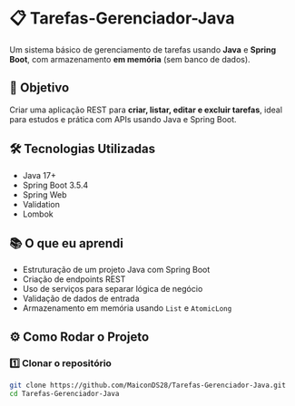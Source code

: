 # 📋 Tarefas-Gerenciador-Java

Um sistema básico de gerenciamento de tarefas usando **Java** e **Spring Boot**, com armazenamento **em memória** (sem banco de dados).

## 🚀 Objetivo
Criar uma aplicação REST para **criar, listar, editar e excluir tarefas**, ideal para estudos e prática com APIs usando Java e Spring Boot.

## 🛠 Tecnologias Utilizadas
- Java 17+
- Spring Boot 3.5.4
- Spring Web
- Validation 
- Lombok 

## 📚 O que eu aprendi
- Estruturação de um projeto Java com Spring Boot
- Criação de endpoints REST
- Uso de serviços para separar lógica de negócio
- Validação de dados de entrada
- Armazenamento em memória usando `List` e `AtomicLong`

## ⚙️ Como Rodar o Projeto

### 1️⃣ Clonar o repositório
```bash
git clone https://github.com/MaiconDS28/Tarefas-Gerenciador-Java.git
cd Tarefas-Gerenciador-Java

